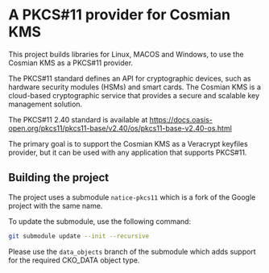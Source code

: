 # A PKCS#11 provider for Cosmian KMS

This project builds libraries for Linux, MACOS and Windows, to use the Cosmian KMS as a PKCS#11 provider.

The PKCS#11 standard defines an API for cryptographic devices, such as hardware security modules (HSMs) and smart cards.
The Cosmian KMS is a cloud-based cryptographic service that provides a secure and scalable key management solution.

The PKCS#11 2.40 standard is available at
<https://docs.oasis-open.org/pkcs11/pkcs11-base/v2.40/os/pkcs11-base-v2.40-os.html>

The primary goal is to support the Cosmian KMS as a Veracrypt keyfiles provider,
but it can be used with any application that supports PKCS#11.

## Building the project

The project uses a submodule `natice-pkcs11` which is a fork of the Google project with the same name.

To update the submodule, use the following command:

```sh
git submodule update --init --recursive
 ```

Please use the `data_objects` branch of the submodule which adds support for the required CKO_DATA object type.
